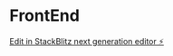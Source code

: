 # FrontEnd

[Edit in StackBlitz next generation editor ⚡️](https://stackblitz.com/~/github.com/AndersonSoaresDF/FrontEnd)